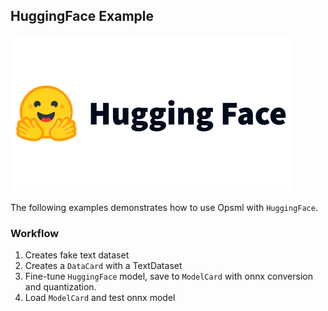 ## HuggingFace Example

<img width="450px" src="../../images/huggingface.png" alt="huggingface" class="center" />

The following examples demonstrates how to use Opsml with `HuggingFace`.

### Workflow

1. Creates fake text dataset
2. Creates a `DataCard` with a TextDataset
3. Fine-tune `HuggingFace` model, save to `ModelCard` with onnx conversion and quantization.
4. Load `ModelCard` and test onnx model
